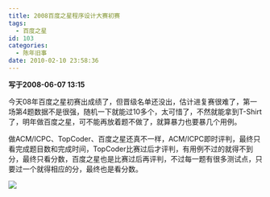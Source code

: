 ```yaml
---
title: 2008百度之星程序设计大赛初赛
tags:
  - 百度之星
id: 103
categories:
  - 陈年旧事
date: 2010-02-10 23:58:36
---
```


**写于2008-06-07 13:15**

今天08年百度之星初赛出成绩了，但晋级名单还没出，估计进复赛很难了，第一场第4题数据不是很强，随机一下就能过10多个，太可惜了，不然就能拿到T-Shirt了，明年做百度之星，可不能再放着题不做了，就算暴力也要暴几个用例。

做ACM/ICPC、TopCoder、百度之星还真不一样，ACM/ICPC即时评判，最终只看完成题目数和完成时间，TopCoder比赛过后才评判，有用例不过的就得不到分，最终只看分数，百度之星也是比赛过后再评判，不过每一题有很多测试点，只要过一个就得相应的分，最终也是看分数。

![](http://lh5.ggpht.com/_Npc6IElQ2gU/S-luCRD6twI/AAAAAAAAAF8/BGUIUhB8_gY/s512/baidustar.jpg)
